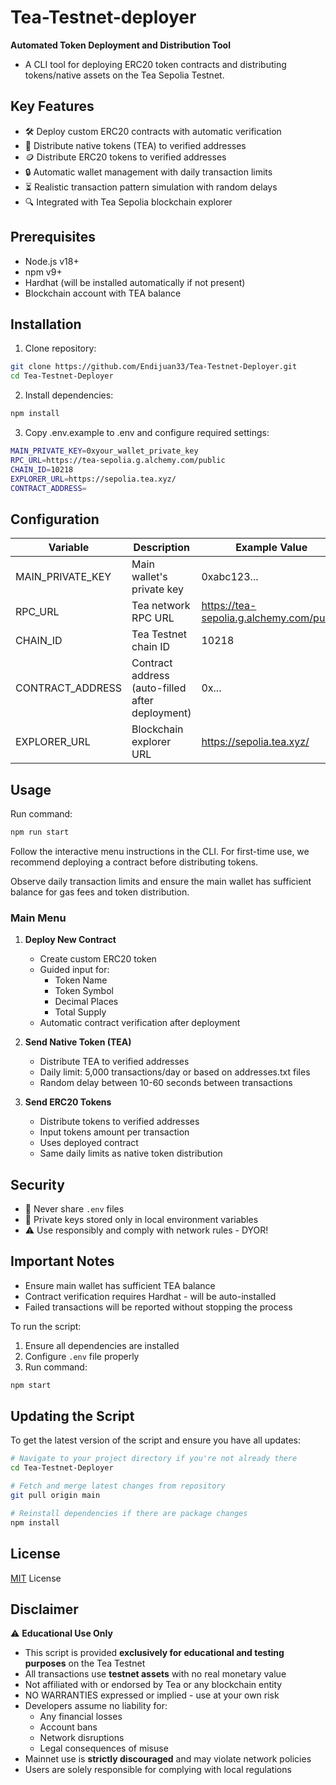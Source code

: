 # Tea-Testnet-deployer

 **Automated Token Deployment and Distribution Tool**

- A CLI tool for deploying ERC20 token contracts and distributing tokens/native assets on the Tea Sepolia Testnet.

## Key Features
- 🛠️ Deploy custom ERC20 contracts with automatic verification
- 💸 Distribute native tokens (TEA) to verified addresses
- 🪙 Distribute ERC20 tokens to verified addresses
- 🔒 Automatic wallet management with daily transaction limits
- ⏳ Realistic transaction pattern simulation with random delays
- 🔍 Integrated with Tea Sepolia blockchain explorer

## Prerequisites
- Node.js v18+
- npm v9+
- Hardhat (will be installed automatically if not present)
- Blockchain account with TEA balance

## Installation
1. Clone repository:
```bash
git clone https://github.com/Endijuan33/Tea-Testnet-Deployer.git
cd Tea-Testnet-Deployer
```

2. Install dependencies:
```bash
npm install
```

3. Copy .env.example to .env and configure required settings:
```bash
MAIN_PRIVATE_KEY=0xyour_wallet_private_key
RPC_URL=https://tea-sepolia.g.alchemy.com/public
CHAIN_ID=10218
EXPLORER_URL=https://sepolia.tea.xyz/
CONTRACT_ADDRESS=
```

## Configuration
| Variable            | Description                                      | Example Value                         |
|---------------------|--------------------------------------------------|---------------------------------------|
| MAIN_PRIVATE_KEY    | Main wallet's private key                        | 0xabc123...                           |
| RPC_URL             | Tea network RPC URL                              | https://tea-sepolia.g.alchemy.com/public |
| CHAIN_ID            | Tea Testnet chain ID                             | 10218                                 |
| CONTRACT_ADDRESS    | Contract address (auto-filled after deployment)  | 0x...                                 |
| EXPLORER_URL        | Blockchain explorer URL                          | https://sepolia.tea.xyz/              |

## Usage
Run command:
```bash
npm run start
```
Follow the interactive menu instructions in the CLI. For first-time use, we recommend deploying a contract before distributing tokens.

Observe daily transaction limits and ensure the main wallet has sufficient balance for gas fees and token distribution.

### Main Menu
1. **Deploy New Contract**
   - Create custom ERC20 token
   - Guided input for:
     - Token Name
     - Token Symbol
     - Decimal Places
     - Total Supply
   - Automatic contract verification after deployment

2. **Send Native Token (TEA)**
   - Distribute TEA to verified addresses
   - Daily limit: 5,000 transactions/day or based on addresses.txt files
   - Random delay between 10-60 seconds between transactions

3. **Send ERC20 Tokens**
   - Distribute tokens to verified addresses
   - Input tokens amount per transaction
   - Uses deployed contract
   - Same daily limits as native token distribution

## Security
- 🚫 Never share `.env` files
- 🔐 Private keys stored only in local environment variables
- ⚠️ Use responsibly and comply with network rules - DYOR!

## Important Notes
- Ensure main wallet has sufficient TEA balance
- Contract verification requires Hardhat - will be auto-installed
- Failed transactions will be reported without stopping the process

To run the script:

1. Ensure all dependencies are installed
2. Configure `.env` file properly
3. Run command:
```bash
npm start
```

## Updating the Script
To get the latest version of the script and ensure you have all updates:
```bash
# Navigate to your project directory if you're not already there
cd Tea-Testnet-Deployer

# Fetch and merge latest changes from repository
git pull origin main

# Reinstall dependencies if there are package changes
npm install
```


## License
[MIT](https://github.com/Endijuan33/Tea-Testnet-deployer/blob/main/LICENSE) License

## Disclaimer
⚠️ **Educational Use Only** 
- This script is provided **exclusively for educational and testing purposes** on the Tea Testnet
- All transactions use **testnet assets** with no real monetary value
- Not affiliated with or endorsed by Tea or any blockchain entity
- NO WARRANTIES expressed or implied - use at your own risk
- Developers assume no liability for:
  - Any financial losses
  - Account bans
  - Network disruptions
  - Legal consequences of misuse
- Mainnet use is **strictly discouraged** and may violate network policies
- Users are solely responsible for complying with local regulations


